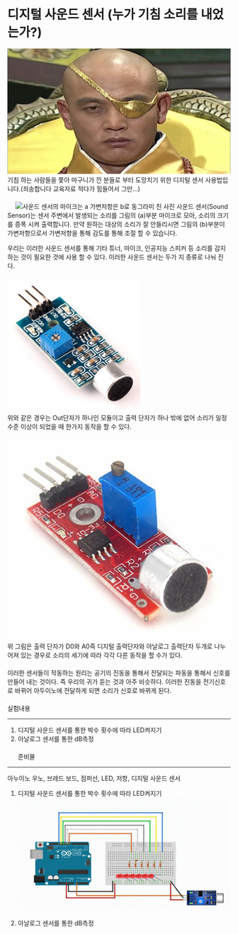 # 디지털 사운드 센서 (누가 기침 소리를 내었는가?)
![Who has cold](img/title.jpg)    
기침 하는 사람들을 쫓아 마구니가 낀 분들로 부터 도망치기 위한 디지털
 센서 사용법입니다.(죄송합니다 교육자료 적다가 힘들어서 그만...)  
　  
　
![사운드 센서의 마이크는 a 가변저항은 b로 동그라미 친 사진]()
사운드 센서(Sound Sensor)는 센서 주변에서 발생되는 소리를 그림의 (a)부분 마이크로 모아, 소리의 크기를 증폭 시켜 출력합니다.
만약 원하는 대상의 소리가 잘 안들리시면 그림의 (b)부분이 가변저항으로서 가변저항을 통해 감도를 통해 조절 할 수 있습니다.  
  
우리는 이러한 사운드 센서를 통해 기타 튜너, 마이크, 인공지능 스피커 등 소리를 감지하는 것이 필요한 것에 사용
할 수 있다. 이러한 사운드 센서는 두가 지 종류로 나눠 진다.  
　  
![디지털 센서](img/sound.png)  
위와 같은 경우는 Out단자가 하나인 모듈이고 출력 단자가 하나 밖에 없어 소리가 일정 수준 이상이 되었을 때 한가지 동작을 할 수 있다.  
　  
![아날로그 센서](img/analog_sound.PNG)  
위 그림은 출력 단자가 D0와 A0즉 디지털 출력단자와 아날로그 출력단자 두개로
나누어져 있는 경우로 소리의 세기에 따라 각각 다른 동작을 할 수가 있다.  
　  
이러한 센서들이 작동하는 원리는 공기의 진동을 통해서 전달되는 파동을 통해서 신호를 만들어 내는 것이다.
즉 우리의 귀가 듣는 것과 아주 비슷하다. 이러한 진동을 전기신호로 바뀌어 아두이노에 전달하게 되면 소리가 신호로 바뀌게 된다.  
　  
실험내용
***  
1. 디지털 사운드 센서를 통한 박수 횟수에 따라 LED켜지기  
2. 아날로그 센서를 통한 dB측정  
　  
준비물
***
아누이노 우노, 브레드 보드, 점퍼선, LED, 저항, 디지털 사운드 센서  
1. 디지털 사운드 센서를 통한 박수 횟수에 따라 LED켜지기    
![Sound Bread](img/sound_bread2.PNG)   
　  
2. 아날로그 센서를 통한 dB측정